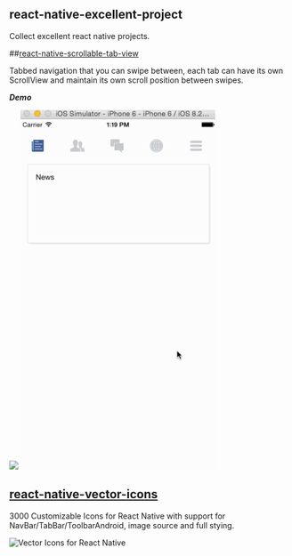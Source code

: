 ## react-native-excellent-project
Collect excellent react native projects.


##[react-native-scrollable-tab-view](https://github.com/skv-headless/react-native-scrollable-tab-view)

Tabbed navigation that you can swipe between, each tab can have its own ScrollView and maintain its own scroll position between swipes.

***Demo***

<a href="https://raw.githubusercontent.com/brentvatne/react-native-scrollable-tab-view/master/demo_images/demo.gif"><img src="https://raw.githubusercontent.com/brentvatne/react-native-scrollable-tab-view/master/demo_images/demo.gif" width="350"></a>
<a href="https://raw.githubusercontent.com/brentvatne/react-native-scrollable-tab-view/master/demo_images/demo-fb.gif"><img src="https://raw.githubusercontent.com/brentvatne/react-native-scrollable-tab-view/master/demo_images/demo-fb.gif" width="350"></a>

## [react-native-vector-icons](https://github.com/oblador/react-native-vector-icons)
3000 Customizable Icons for React Native with support for NavBar/TabBar/ToolbarAndroid, image source and full stying.

![Vector Icons for React Native](https://cloud.githubusercontent.com/assets/378279/12009887/33f4ae1c-ac8d-11e5-8666-7a87458753ee.png)
